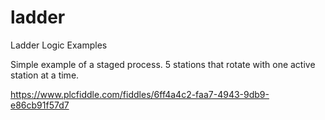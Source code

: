 # ladder
Ladder Logic Examples



Simple example of a staged process. 5 stations that rotate with one active station at a time. 

https://www.plcfiddle.com/fiddles/6ff4a4c2-faa7-4943-9db9-e86cb91f57d7

